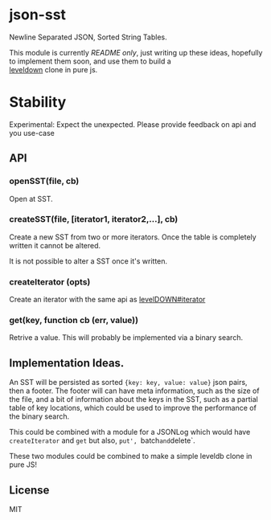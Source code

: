 # json-sst

Newline Separated JSON, Sorted String Tables.

This module is currently _README only_, just writing up these ideas,
hopefully to implement them soon, and use them to build a  
[leveldown](https://github.com/rvagg/node-leveldown) clone in pure js.

# Stability

Experimental: Expect the unexpected. Please provide feedback on api and you use-case

## API

### openSST(file, cb)

Open at SST.

### createSST(file, [iterator1, iterator2,...], cb)

Create a new SST from two or more iterators. Once the table is completely written it cannot be altered.

It is not possible to alter a SST once it's written.

### createIterator (opts)

Create an iterator with the same api as [levelDOWN#iterator](https://github.com/rvagg/node-leveldown#leveldowniteratoroptions)

### get(key, function cb (err, value))

Retrive a value. This will probably be implemented via a binary search.

## Implementation Ideas.

An SST will be persisted as sorted `{key: key, value: value}` json pairs, then a footer.
The footer will can have meta information, such as the size of the file,
and a bit of information about the keys in the SST, such as a partial table of key locations,
which could be used to improve the performance of the binary search.

This could be combined with a module for a JSONLog which would have `createIterator` and `get`
but also, `put', `batch` and `delete`.

These two modules could be combined to make a simple leveldb clone in pure JS!

## License

MIT

